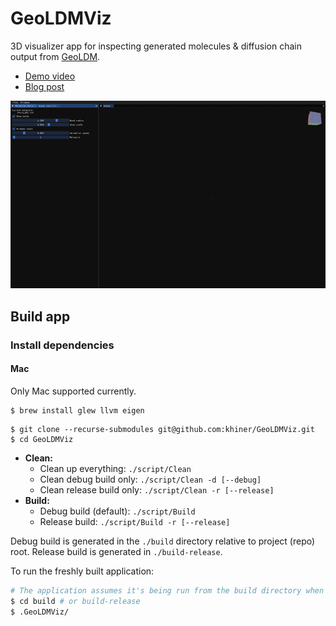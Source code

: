 # GeoLDMViz

3D visualizer app for inspecting generated molecules &amp; diffusion chain output from [GeoLDM](https://github.com/MinkaiXu/GeoLDM).
* [Demo video](https://youtu.be/W7b-lYCAOLQ)
* [Blog post](https://karlhiner.com/geoldm_viz)

![Animation of diffusion-generated molecule chain](chain_animate.gif)

## Build app

### Install dependencies

#### Mac

Only Mac supported currently.

```shell
$ brew install glew llvm eigen
```

```shell
$ git clone --recurse-submodules git@github.com:khiner/GeoLDMViz.git
$ cd GeoLDMViz
```

- **Clean:**
  - Clean up everything: `./script/Clean`
  - Clean debug build only: `./script/Clean -d [--debug]`
  - Clean release build only: `./script/Clean -r [--release]`
- **Build:**
  - Debug build (default): `./script/Build`
  - Release build: `./script/Build -r [--release]`

Debug build is generated in the `./build` directory relative to project (repo) root.
Release build is generated in `./build-release`.

To run the freshly built application:

```sh
# The application assumes it's being run from the build directory when locating resource files.
$ cd build # or build-release
$ .GeoLDMViz/
```
